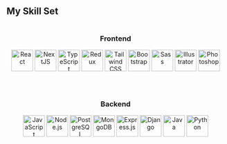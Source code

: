 ## My Skill Set

<div align="center" style="display: flex; justify-content: center; flex-wrap: wrap; gap: 40px;">

<!-- Frontend -->
<div>
  <h3 align="center">Frontend</h3>
  <div align="center">
    <img src="https://profilinator.rishav.dev/skills-assets/react-original-wordmark.svg" alt="React" height="50" />
    <img src="https://profilinator.rishav.dev/skills-assets/nextjs.png" alt="NextJS" height="50" />
    <img src="https://profilinator.rishav.dev/skills-assets/typescript-original.svg" alt="TypeScript" height="50" />
    <img src="https://profilinator.rishav.dev/skills-assets/redux-original.svg" alt="Redux" height="50" />
    <img src="https://profilinator.rishav.dev/skills-assets/tailwindcss.svg" alt="Tailwind CSS" height="50" />
    <img src="https://profilinator.rishav.dev/skills-assets/bootstrap-plain.svg" alt="Bootstrap" height="50" />
    <img src="https://profilinator.rishav.dev/skills-assets/sass-original.svg" alt="Sass" height="50" />
    <img src="https://profilinator.rishav.dev/skills-assets/adobe_illustrator-icon.svg" alt="Illustrator" height="50" />
    <img src="https://profilinator.rishav.dev/skills-assets/photoshop-plain.svg" alt="Photoshop" height="50" />
  </div>
</div>

<!-- Backend -->
<div>
  <h3 align="center">Backend</h3>
  <div align="center">
    <img src="https://profilinator.rishav.dev/skills-assets/javascript-original.svg" alt="JavaScript" height="50" />
    <img src="https://profilinator.rishav.dev/skills-assets/nodejs-original-wordmark.svg" alt="Node.js" height="50" />
    <img src="https://profilinator.rishav.dev/skills-assets/postgresql-original-wordmark.svg" alt="PostgreSQL" height="50" />
    <img src="https://profilinator.rishav.dev/skills-assets/mongodb-original-wordmark.svg" alt="MongoDB" height="50" />
    <img src="https://profilinator.rishav.dev/skills-assets/express-original-wordmark.svg" alt="Express.js" height="50" />
    <img src="https://profilinator.rishav.dev/skills-assets/django-original.svg" alt="Django" height="50" />
    <img src="https://profilinator.rishav.dev/skills-assets/java-original-wordmark.svg" alt="Java" height="50" />
    <img src="https://profilinator.rishav.dev/skills-assets/python-original.svg" alt="Python" height="50" />
  </div>
</div>

</div>
